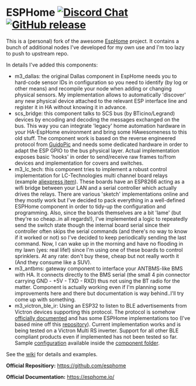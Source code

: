 # ESPHome [![Discord Chat](https://img.shields.io/discord/429907082951524364.svg)](https://discord.gg/KhAMKrd) [![GitHub release](https://img.shields.io/github/release/esphome/esphome.svg)](https://GitHub.com/esphome/esphome/releases/)


This is a (personal) fork of the awesome [EspHome](https://github.com/esphome) project. It contains a bunch of additional nodes I've developed for my own use and I'm too lazy to push to upstream repo.

In details I've added this components:
- m3_dallas: the original Dallas component in EspHome needs you to hard-code sensor IDs in configuration so you need to identify (by log or other means) and recompile your node when adding or changing physical sensors. My implementation allows to automatically 'discover' any new physical device attached to the relevant ESP interface line and register it in HA without knowing it in advance.
- scs_bridge: this component talks to SCS bus (by BTicino/Legrand) devices by encoding and decoding the messages exchanged on the bus. This way you can integrate 'legacy' home automation hardware in your HA-EspHome environment and bring some HAwesomeness to this old stuff. The component work is based on the reverse engineered protocol from [GuidoPic](http://guidopic.altervista.org/alter/eibscsgt.html) and needs some dedicated hardware in order to adapt the ESP GPIO to the bus physical layer. Actual implementation exposes basic 'hooks' in order to send/receive raw frames to/from devices and implementation for covers and switches.
- m3_lc_tech: this component tries to implement a robust control implementation for LC-Technologies multi channel board relays (example [aliexpress item](https://it.aliexpress.com/item/1005001399344047.html?spm=a2g0o.productlist.0.0.43973adeWWBtfI&algo_pvid=d6dcedda-0960-446a-9260-951e0a46ceea&algo_exp_id=d6dcedda-0960-446a-9260-951e0a46ceea-12)). These boards have an ESP8266 acting as a wifi bridge between your LAN and a serial controller which actually drives the relays. There are various 'sketch' implementations online and they mostly work but I've decided to pack everything in a well-defined ESPHome component in order to tidy-up the configuration and programming. Also, since the boards themselves are a bit 'lame' (but they're so cheap..in all regards!), I've implemented a logic to repeatedly send the switch state though the internal board serial since their controller often skips the serial commands (and there's no way to know if it worked or not) so I've decided to keep periodically sending the last command. Now, I can wake up in the morning and have no flooding in my lawn (yes: real life!) since I'm using one of these boards to control sprinklers. At any rate: don't buy these, cheap but not really worth it (And they consume like a SUV).
- m3_antbms: gateway component to interface your ANTBMS-like BMS with HA. It connects directly to the BMS serial (the small 4 pin connector carrying GND - +5V - TXD - RXD) thus not using the BT radio for the matter. Component is actually working even if I'm planning some improvements here and there but documentation is way behind..I'll try come up with something.
- m3_victron_ble_ir: Using an ESP32 to listen to BLE advertisements from Victron devices supporting this protocol. The protocol is somehow [officially documented](https://communityarchive.victronenergy.com/storage/attachments/48745-extra-manufacturer-data-2022-12-14.pdf) and has some ESPHome implementations too (I've based mine off this [repository](https://github.com/Fabian-Schmidt/esphome-victron_ble)). Current implementation works and is being tested on a Victron Multi RS inverter. Support for all other BLE compliant products even if implemented has not been tested so far. Sample [configuration](https://github.com/krahabb/esphome/blob/krahabb3/esphome/components/m3_victron_ble_ir/m3_victron_ble_ir_example.yaml) available inside the [component folder](https://github.com/krahabb/esphome/blob/krahabb3/esphome/components/m3_victron_ble_ir).

See the [wiki](https://github.com/krahabb/esphome/wiki) for details and examples.

**Official Repositiory:** https://github.com/esphome

**Official Documentation:** https://esphome.io/
